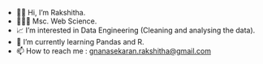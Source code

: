 - 👩🏽‍ Hi, I’m Rakshitha. 
- 👩🏽‍🎓 Msc. Web Science. 
- 📈 I’m interested in Data Engineering (Cleaning and analysing the data).
- 📓 I’m currently learning Pandas and R. 
- 📫 How to reach me : gnanasekaran.rakshitha@gmail.com

<!---
RakshithaBrindha/RakshithaBrindha is a ✨ special ✨ repository because its `README.md` (this file) appears on your GitHub profile.
You can click the Preview link to take a look at your changes.
--->
